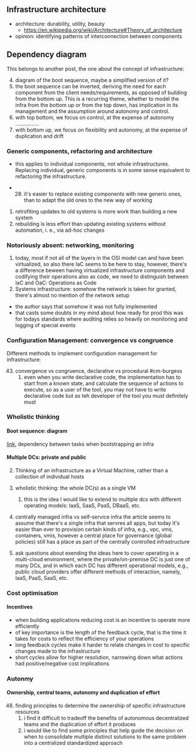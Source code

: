 ## Infrastructure architecture

- architecture: durability, utility, beauty
    - https://en.wikipedia.org/wiki/Architecture#Theory_of_architecture
- opinion: identifying patterns of interconnection between components

## Dependency diagram

This belongs to another post, the one about the concept of infrastructure:

4. diagram of the boot sequence, maybe a simplified version of it?
5. the boot sequence can be inverted, deriving the need for each component from the
client needs/requirements, as opposed of building from the bottom up. This is a
recurring theme, whether to model the infra from the bottom up or from the top down,
has implication in its management and the assumption around autonomy and control.
1. with top bottom, we focus on control, at the expense of autonomy ................
2. with bottom up, we focus on flexibility and autonomy, at the expense of
duplication and drift


### Generic components, refactoring and architecture

- this applies to individual components, not whole infrastructures. Replacing
  individual, generic components is in some sense equivalent to refactoring the
  infrastructure.

- 28. it's easier to replace existing components with new generic ones, than to adapt
      the old ones to the new way of working
1. retrofiting updates to old systems is more work than building a new system
2. rebuilding is less effort than updating existing systems without automation, i.
   e., via ad-hoc changes 


### Notoriously absent: networking, monitoring


1. today, most if not all of the layers in the OSI model can and have been virtualized,
   so also there IaC seems to be here to stay, however, there's a difference beween 
   having virtualized infrastructure components and codifying their operations also as 
   code, we need to distinguish between IaC and OaC: Operations as Code
2. Systems infrastructure: somehow the network is taken for granted, there's almost no
   mention of the network setup
- the author says that somehow it was not fully implemented
- that casts some doubts in my mind about how ready for prod this was for todays
  standards where auditing relies so heavily on monitoring and logging of special events


### Configuration Management: convergence vs congruence

Different methods to implement configuration management for infrastructure:

43. convergence vs congruence, declarative vs procedural #cm-burgess
    1. even when you write declarative code, the implementation has to start from a
       known state, and calculate the sequence of actions to execute, so as a user of
       the tool, you may not have to write declarative code but as teh developer of the
       tool you must definitely must


### Wholistic thinking


#### Boot sequence: diagram

[link](../assets/diagram/infra-boot-sequence.puml), dependency between tasks
when
bootstrapping an infra

#### Multiple DCs: private and public

2. Thinking of an infrastructure as a Virtual Machine, rather than a collection of
   individual hosts
42. wholistic thinking: the whole DC(s) as a single VM
    1. this is the idea I would like to extend to multiple dcs with different
       operating models: IaaS, SaaS, PaaS, DBaaS, etc.

44. centrally managed infra vs self-service infra
    the article seems to assume that there's a single infra that
    servres all apps, but today it's easier than ever to provision
    certain kinds of infra, e.g., vpc, vms, containers, vmis,
    however a central place for governance (global policies) still
    has a place as part of the centrally controlled infrastructure

46. ask questions about exending the ideas here to cover
    operating in a multi-cloud environment, where the
    private/on-premise DC is just one of many DCs, and in which
    each DC has different operational models, e.g., public cloud
    providers offer different methods of interaction, namely,
    IaaS, PaaS, SaaS, etc.


### Cost optimisation

#### Incentives

- when building applications reducing cost is an incentive to operate more efficiently
- of key importance is the length of the feedback cycle, that is the time it takes for
  costs to reflect the efficiency of your operations
- long feedback cycles make it harder to relate changes in cost to specific
  changes made to the infrastructure
- short cycles allow for higher resolution, narrowing down what actions had
  positive/negative cost implications

### Autonmy


#### Ownership, central teams, autonomy and duplication of effort

48. finding principles to determine the ownership of specific infrastructure resources
    1. i find it difficult to tradeoff the benefits of autonomous decentralized teams
       and the duplication of effort it produces
    2. i would like to find some principles that help guide the decision on when to
       consolidate multiple distinct solutions to the same problem into a centralized
       standardized approach
